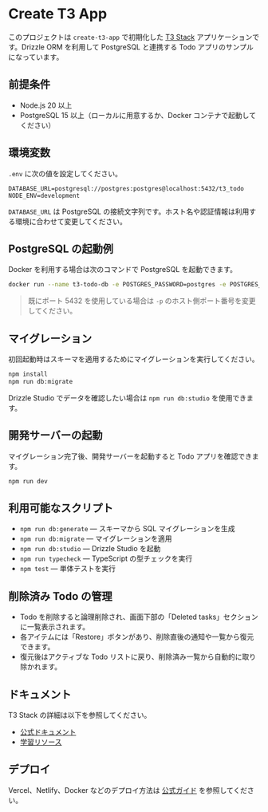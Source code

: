 # Create T3 App

このプロジェクトは `create-t3-app` で初期化した [T3 Stack](https://create.t3.gg/) アプリケーションです。Drizzle ORM を利用して PostgreSQL と連携する Todo アプリのサンプルになっています。

## 前提条件

- Node.js 20 以上
- PostgreSQL 15 以上（ローカルに用意するか、Docker コンテナで起動してください）

## 環境変数

`.env` に次の値を設定してください。

```env
DATABASE_URL=postgresql://postgres:postgres@localhost:5432/t3_todo
NODE_ENV=development
```

`DATABASE_URL` は PostgreSQL の接続文字列です。ホスト名や認証情報は利用する環境に合わせて変更してください。

## PostgreSQL の起動例

Docker を利用する場合は次のコマンドで PostgreSQL を起動できます。

```bash
docker run --name t3-todo-db -e POSTGRES_PASSWORD=postgres -e POSTGRES_DB=t3_todo -p 5432:5432 -d postgres:16
```

> 既にポート 5432 を使用している場合は `-p` のホスト側ポート番号を変更してください。

## マイグレーション

初回起動時はスキーマを適用するためにマイグレーションを実行してください。

```bash
npm install
npm run db:migrate
```

Drizzle Studio でデータを確認したい場合は `npm run db:studio` を使用できます。

## 開発サーバーの起動

マイグレーション完了後、開発サーバーを起動すると Todo アプリを確認できます。

```bash
npm run dev
```

## 利用可能なスクリプト

- `npm run db:generate` — スキーマから SQL マイグレーションを生成
- `npm run db:migrate` — マイグレーションを適用
- `npm run db:studio` — Drizzle Studio を起動
- `npm run typecheck` — TypeScript の型チェックを実行
- `npm test` — 単体テストを実行

## 削除済み Todo の管理

- Todo を削除すると論理削除され、画面下部の「Deleted tasks」セクションに一覧表示されます。
- 各アイテムには「Restore」ボタンがあり、削除直後の通知や一覧から復元できます。
- 復元後はアクティブな Todo リストに戻り、削除済み一覧から自動的に取り除かれます。

## ドキュメント

T3 Stack の詳細は以下を参照してください。

- [公式ドキュメント](https://create.t3.gg/)
- [学習リソース](https://create.t3.gg/en/faq#what-learning-resources-are-currently-available)

## デプロイ

Vercel、Netlify、Docker などのデプロイ方法は [公式ガイド](https://create.t3.gg/en/deployment/vercel) を参照してください。
